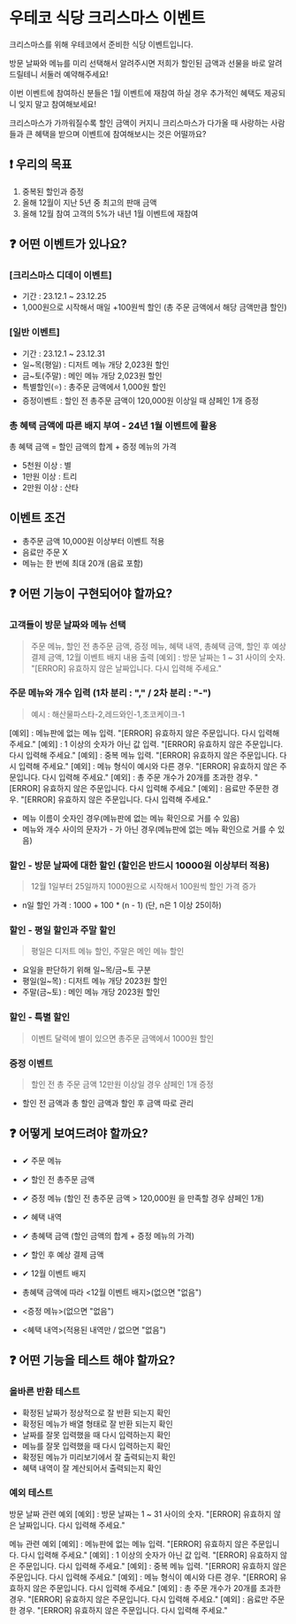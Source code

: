 # 우테코 식당 크리스마스 이벤트

크리스마스를 위해 우테코에서 준비한 식당 이벤트입니다.

방문 날짜와 메뉴를 미리 선택해서 알려주시면 저희가 할인된 금액과 선물을 바로 알려드릴테니 서둘러 예약해주세요!

이번 이벤트에 참여하신 분들은 1월 이벤트에 재참여 하실 경우 추가적인 혜택도 제공되니 잊지 말고 참여해보세요!

크리스마스가 가까워질수록 할인 금액이 커지니 크리스마스가 다가올 때 사랑하는 사람들과 큰 혜택을 받으며 이벤트에 참여해보시는 것은 어떨까요?

## ❗ 우리의 목표

1. 중복된 할인과 증정
2. 올해 12월이 지난 5년 중 최고의 판매 금액
3. 올해 12월 참여 고객의 5%가 내년 1월 이벤트에 재참여

## ❓ 어떤 이벤트가 있나요?

### [크리스마스 디데이 이벤트]

- 기간 : 23.12.1 ~ 23.12.25
- 1,000원으로 시작해서 매일 +100원씩 할인 (총 주문 금액에서 해당 금액만큼 할인)

### [일반 이벤트]

- 기간 : 23.12.1 ~ 23.12.31
- 일~목(평일) : 디저트 메뉴 개당 2,023원 할인
- 금~토(주말) : 메인 메뉴 개당 2,023원 할인
- 특별할인(⭐) : 총주문 금액에서 1,000원 할인
- 증정이벤트 : 할인 전 총주문 금액이 120,000원 이상일 때 샴페인 1개 증정

### 총 혜택 금액에 따른 배지 부여 - 24년 1월 이벤트에 활용

총 혜택 금액 = 할인 금액의 합계 + 증정 메뉴의 가격

- 5천원 이상 : 별
- 1만원 이상 : 트리
- 2만원 이상 : 산타

## 이벤트 조건

- 총주문 금액 10,000원 이상부터 이벤트 적용
- 음료만 주문 X
- 메뉴는 한 번에 최대 20개 (음료 포함)

## ❓ 어떤 기능이 구현되어야 할까요?

### 고객들이 방문 날짜와 메뉴 선택

> 주문 메뉴, 할인 전 총주문 금액, 증정 메뉴, 혜택 내역, 총혜택 금액, 할인 후 예상 결제 금액, 12월 이벤트 배지 내용 출력
> [예외] : 방문 날짜는 1 ~ 31 사이의 숫자. "[ERROR] 유효하지 않은 날짜입니다. 다시 입력해 주세요."

### 주문 메뉴와 개수 입력 (1차 분리 : "," / 2차 분리 : "-")

> 예시 : 해산물파스타-2,레드와인-1,초코케이크-1

[예외] : 메뉴판에 없는 메뉴 입력. "[ERROR] 유효하지 않은 주문입니다. 다시 입력해 주세요."
[예외] : 1 이상의 숫자가 아닌 값 입력. "[ERROR] 유효하지 않은 주문입니다. 다시 입력해 주세요."
[예외] : 중복 메뉴 입력. "[ERROR] 유효하지 않은 주문입니다. 다시 입력해 주세요."
[예외] : 메뉴 형식이 예시와 다른 경우. "[ERROR] 유효하지 않은 주문입니다. 다시 입력해 주세요."
[예외] : 총 주문 개수가 20개를 초과한 경우. "[ERROR] 유효하지 않은 주문입니다. 다시 입력해 주세요."
[예외] : 음료만 주문한 경우. "[ERROR] 유효하지 않은 주문입니다. 다시 입력해 주세요."

- 메뉴 이름이 숫자인 경우(메뉴판에 없는 메뉴 확인으로 거를 수 있음)
- 메뉴와 개수 사이의 문자가 - 가 아닌 경우(메뉴판에 없는 메뉴 확인으로 거를 수 있음)

### 할인 - 방문 날짜에 대한 할인 (할인은 반드시 10000원 이상부터 적용)

> 12월 1일부터 25일까지 1000원으로 시작해서 100원씩 할인 가격 증가

- n일 할인 가격 : 1000 + 100 \* (n - 1) (단, n은 1 이상 25이하)

### 할인 - 평일 할인과 주말 할인

> 평일은 디저트 메뉴 할인, 주말은 메인 메뉴 할인

- 요일을 판단하기 위해 일~목/금~토 구분
- 평일(일~목) : 디저트 메뉴 개당 2023원 할인
- 주말(금~토) : 메인 메뉴 개당 2023원 할인

### 할인 - 특별 할인

> 이벤트 달력에 별이 있으면 총주문 금액에서 1000원 할인

### 증정 이벤트

> 할인 전 총 주문 금액 12만원 이상일 경우 샴페인 1개 증정

- 할인 전 금액과 총 할인 금액과 할인 후 금액 따로 관리

## ❓ 어떻게 보여드려야 할까요?

- ✔ 주문 메뉴
- ✔ 할인 전 총주문 금액
- ✔ 증정 메뉴 (할인 전 총주문 금액 > 120,000원 을 만족할 경우 샴페인 1개)
- ✔ 혜택 내역
- ✔ 총혜택 금액 (할인 금액의 합계 + 증정 메뉴의 가격)
- ✔ 할인 후 예상 결제 금액
- ✔ 12월 이벤트 배지

- 총혜택 금액에 따라 <12월 이벤트 배지>(없으면 "없음")
- <증정 메뉴>(없으면 "없음")
- <혜택 내역>(적용된 내역만 / 없으면 "없음")

## ❓ 어떤 기능을 테스트 해야 할까요?

### 올바른 반환 테스트

- 확정된 날짜가 정상적으로 잘 반환 되는지 확인
- 확정된 메뉴가 배열 형태로 잘 반환 되는지 확인
- 날짜를 잘못 입력했을 때 다시 입력하는지 확인
- 메뉴를 잘못 입력했을 때 다시 입력하는지 확인
- 확정된 메뉴가 미리보기에서 잘 출력되는지 확인
- 혜택 내역이 잘 계산되어서 출력되는지 확인

### 예외 테스트

방문 날짜 관련 예외
[예외] : 방문 날짜는 1 ~ 31 사이의 숫자. "[ERROR] 유효하지 않은 날짜입니다. 다시 입력해 주세요."

메뉴 관련 예외
[예외] : 메뉴판에 없는 메뉴 입력. "[ERROR] 유효하지 않은 주문입니다. 다시 입력해 주세요."
[예외] : 1 이상의 숫자가 아닌 값 입력. "[ERROR] 유효하지 않은 주문입니다. 다시 입력해 주세요."
[예외] : 중복 메뉴 입력. "[ERROR] 유효하지 않은 주문입니다. 다시 입력해 주세요."
[예외] : 메뉴 형식이 예시와 다른 경우. "[ERROR] 유효하지 않은 주문입니다. 다시 입력해 주세요."
[예외] : 총 주문 개수가 20개를 초과한 경우. "[ERROR] 유효하지 않은 주문입니다. 다시 입력해 주세요."
[예외] : 음료만 주문한 경우. "[ERROR] 유효하지 않은 주문입니다. 다시 입력해 주세요."
